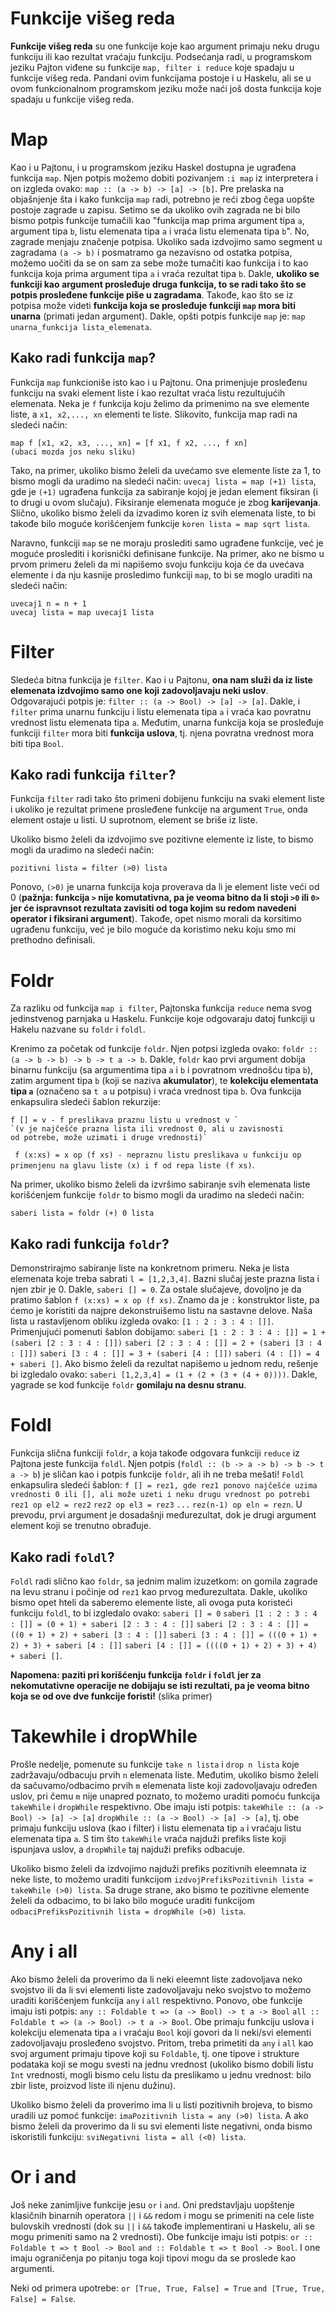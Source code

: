 # Funkcije višeg reda

<b>Funkcije višeg reda</b> su one funkcije koje kao argument primaju neku drugu funkciju ili kao rezultat vraćaju funkciju. Podsećanja radi, u programskom jeziku Pajton viđene su funkcije `map, filter i reduce` koje spadaju u funkcije višeg reda. Pandani ovim funkcijama postoje i u Haskelu, ali se u ovom funkcionalnom programskom jeziku može naći još dosta funkcija koje spadaju u funkcije višeg reda. 

# Map

Kao i u Pajtonu, i u programskom jeziku Haskel dostupna je ugrađena funkcija `map`. Njen potpis možemo dobiti pozivanjem `:i map` iz interpretera i on izgleda ovako: `map :: (a -> b) -> [a] -> [b]`. Pre prelaska na objašnjenje šta i kako funkcija `map` radi, potrebno je reći zbog čega uopšte postoje zagrade u zapisu. Setimo se da ukoliko ovih zagrada ne bi bilo bismo potpis funkcije tumačili kao "funkcija map prima argument tipa `a`, argument tipa `b`, listu elemenata tipa `a` i vraća listu elemenata tipa `b`".  No, zagrade menjaju značenje potpisa. Ukoliko sada izdvojimo samo segment u zagradama `(a -> b)` i posmatramo ga nezavisno od ostatka potpisa, možemo uočiti da se on sam za sebe može tumačiti kao funkcija i to kao funkcija koja prima argument tipa `a` i vraća rezultat tipa `b`. Dakle, <b>ukoliko se funkciji kao argument prosleđuje druga funkcija, to se radi tako što se potpis prosleđene funkcije piše u zagradama</b>. Takođe, kao što se iz potpisa može videti <b>funkcija koja se prosleđuje funkciji `map` mora biti unarna</b> (primati jedan argument). Dakle, opšti potpis funkcije `map` je: `map unarna_funkcija lista_elemenata`.  

## Kako radi funkcija `map`?

Funkcija `map` funkcioniše isto kao i u Pajtonu. Ona primenjuje prosleđenu funkciju na svaki element liste i kao rezultat vraća listu rezultujućih elemenata. Neka je `f` funkcija koju želimo da primenimo na sve elemente liste, a `x1, x2,..., xn` elementi te liste. Slikovito, funkcija map radi na sledeći način:

    map f [x1, x2, x3, ..., xn] = [f x1, f x2, ..., f xn]
    (ubaci mozda jos neku sliku) 
Tako, na primer, ukoliko bismo želeli da uvećamo sve elemente liste za 1, to bismo mogli da uradimo na sledeći način:
 `uvecaj lista = map (+1) lista`,  gde je `(+1)` ugrađena funkcija za sabiranje kojoj je jedan element fiksiran (i to drugi u ovom slučaju). Fiksiranje elemenata moguće je zbog <b>karijevanja</b>.  Slično, ukoliko bismo želeli da izvadimo koren iz svih elemenata liste, to bi takođe bilo moguće korišćenjem funkcije 
 `koren lista = map sqrt lista`. 

Naravno, funkciji `map` se ne moraju proslediti samo ugrađene funkcije, već je moguće proslediti i korisnički definisane funkcije. Na primer, ako ne bismo u prvom primeru želeli da mi napišemo svoju funkciju koja će da uvećava elemente i da nju kasnije prosledimo funkciji `map`, to bi se moglo uraditi na sledeći način:
 

    uvecaj1 n = n + 1
    uvecaj lista = map uvecaj1 lista
# Filter

Sledeća bitna funkcija je `filter`. Kao i u Pajtonu, <b>ona nam služi da iz liste elemenata izdvojimo samo one koji zadovoljavaju neki uslov</b>. Odgovarajući potpis je: `filter :: (a -> Bool) -> [a] -> [a]`. Dakle, i `filter` prima unarnu funkciju i listu elemenata tipa `a` i vraća kao povratnu vrednost listu elemenata tipa `a`. Međutim, unarna funkcija koja se prosleđuje funkciji `filter` mora biti <b>funkcija uslova</b>, tj. njena povratna vrednost mora biti tipa `Bool`. 

## Kako radi funkcija `filter`?

Funkcija `filter` radi tako što primeni dobijenu funkciju na svaki element liste i ukoliko je rezultat primene prosleđene funkcije na argument `True`, onda element ostaje u listi. U suprotnom, element se briše iz liste. 

Ukoliko bismo želeli da izdvojimo sve pozitivne elemente iz liste, to bismo mogli da uradimo na sledeći način: 

    pozitivni lista = filter (>0) lista
Ponovo, `(>0)` je unarna funkcija koja proverava da li je element liste veći od 0 (<b>pažnja: funkcija `>` nije komutativna, pa je veoma bitno da li stoji `>0` ili `0>` jer će ispravnsot rezultata zavisiti od toga kojim su redom navedeni operator i fiksirani argument</b>). Takođe, opet nismo morali da korsitimo ugrađenu funkciju, već je bilo moguće da koristimo neku koju smo mi prethodno definisali.

# Foldr

Za razliku od funkcija `map i filter`, Pajtonska funkcija `reduce` nema svog jedinstvenog parnjaka u Haskelu. Funkcije koje odgovaraju datoj funkciji u Hakelu nazvane su `foldr` i `foldl`. 

Krenimo za početak od funkcije `foldr`.  Njen potpsi izgleda ovako: 
`foldr :: (a -> b -> b) -> b -> t a -> b`. Dakle, `foldr` kao prvi argument dobija binarnu funkciju (sa argumentima tipa `a` i `b` i povratnom vrednošću tipa `b`), zatim argument tipa `b` (koji se naziva <b>akumulator</b>), te <b>kolekciju elementata tipa `a`</b> (označeno sa `t a` u potpisu) i vraća vrednost tipa `b`.  Ova funkcija enkapsulira sledeći šablon rekurzije:

    f [] = v - f preslikava praznu listu u vrednost v `
    `(v je najčešće prazna lista ili vrednost 0, ali u zavisnosti 
    od potrebe, može uzimati i druge vrednosti)`
 ` f (x:xs) = x op (f xs) - nepraznu listu preslikava u funkciju op primenjenu na glavu liste (x) i f od repa liste (f xs)`.

Na primer, ukoliko bismo želeli da izvršimo sabiranje svih elemenata liste korišćenjem funkcije `foldr` to bismo mogli da uradimo na sledeći način:

    saberi lista = foldr (+) 0 lista

## Kako radi funkcija `foldr`?

Demonstrirajmo sabiranje liste na konkretnom primeru. Neka je lista elemenata koje treba sabrati `l = [1,2,3,4]`. Bazni slučaj jeste prazna lista i njen zbir je 0. Dakle, `saberi [] = 0`. Za ostale slučajeve, dovoljno je da pratimo šablon `f (x:xs) = x op (f xs)`. Znamo da je `:` konstruktor liste, pa ćemo je koristiti da najpre dekonstruišemo listu na sastavne delove. Naša lista u rastavljenom obliku izgleda ovako: `[1 : 2 : 3 : 4 : []]`.  Primenjujući pomenuti šablon dobijamo:
`saberi [1 : 2 : 3 : 4 : []] = 1 + (saberi [2 : 3 : 4 : []])`
`saberi [2 : 3 : 4 : []] = 2 + (saberi [3 : 4 : []])`
`saberi [3 : 4 : []] = 3 + (saberi [4 : []])`
`saberi (4 : []) = 4 + saberi []`.  Ako bismo želeli da rezultat napišemo u jednom redu, rešenje bi izgledalo ovako: `saberi [1,2,3,4] = (1 + (2 + (3 + (4 + 0))))`. Dakle, yagrade se kod funkcije `foldr` <b>gomilaju na desnu stranu</b>.

# Foldl
Funkcija slična funkciji `foldr`, a koja takođe odgovara funkciji `reduce` iz Pajtona jeste funkcija `foldl`. Njen potpis (`foldl :: (b -> a -> b) -> b -> t a -> b`) je sličan kao i potpis funkcije `foldr`, ali ih ne treba mešati! `Foldl` enkapsulira sledeći šablon:
`f [] = rez1, gde rez1 ponovo najčešće uzima vrednosti 0 ili [], ali može uzeti i neku drugu vrednost po potrebi`
`rez1 op el2 = rez2`
`rez2 op el3 = rez3`
`...`
`rez(n-1) op eln = rezn`. U prevodu, prvi argument je dosadašnji međurezultat, dok je drugi argument element koji se trenutno obrađuje. 

## Kako radi `foldl`?

`Foldl` radi slično kao `foldr`, sa jednim malim izuzetkom: on gomila zagrade na levu stranu i počinje od `rez1` kao prvog međurezultata. Dakle, ukoliko bismo opet hteli da saberemo elemente liste, ali ovoga puta koristeći funkciju `foldl`, to bi izgledalo ovako:
`saberi [] = 0`
`saberi [1 : 2 : 3 : 4 : []] = (0 + 1) + saberi [2 : 3 : 4 : []]`
`saberi [2 : 3 : 4 : []] = ((0 + 1) + 2) + saberi [3 : 4 : []]`
`saberi [3 : 4 : []] = (((0 + 1) + 2) + 3) + saberi [4 : []]`
`saberi [4 : []] = ((((0 + 1) + 2) + 3) + 4) + saberi []`.

<b>Napomena: paziti pri korišćenju funkcija `foldr` i  `foldl` jer za nekomutativne operacije ne dobijaju se isti rezultati, pa je veoma bitno koja se od ove dve funkcije foristi!</b>
 (slika primer)

# Takewhile i dropWhile

Prošle nedelje, pomenute su funkcije `take n lista` i `drop n lista` koje zadržavaju/odbacuju prvih `n` elemenata liste. Međutim, ukoliko bismo želeli da sačuvamo/odbacimo prvih `m` elemenata liste koji zadovoljavaju određen uslov, pri čemu `m` nije unapred poznato, to možemo uraditi pomoću funkcija `takeWhile` i `dropWhile` respektivno. Obe imaju isti potpis:
`takeWhile :: (a -> Bool) -> [a] -> [a]`
`dropWhile :: (a -> Bool) -> [a] -> [a]`, tj. obe primaju funkciju uslova (kao i filter) i listu elemenata tip `a` i vraćaju listu elemenata tipa `a`.  S tim što `takeWhile` vraća najduži prefiks liste koji ispunjava uslov, a `dropWhile` taj najduži prefiks odbacuje.

Ukoliko bismo želeli da izdvojimo najduži prefiks pozitivnih eleemnata iz neke liste, to možemo uraditi funkcijom `izdvojPrefiksPozitivnih lista = takeWhile (>0) lista`. Sa druge strane, ako bismo te pozitivne elemente želeli da odbacimo, to bi lako bilo moguće uraditi funkcijom `odbaciPrefiksPozitivnih lista = dropWhile (>0) lista`.

# Any i all
Ako bismo želeli da proverimo da li neki eleemnt liste zadovoljava neko svojstvo ili da li svi elementi liste zadovoljavaju neko svojstvo to možemo uraditi korišćenjem funkcija `any` i `all` respektivno. Ponovo, obe funkcije imaju isti potpis:
`any :: Foldable t => (a -> Bool) -> t a -> Bool`
`all :: Foldable t => (a -> Bool) -> t a -> Bool`. Obe primaju funkciju uslova i kolekciju elemenata tipa `a` i vraćaju `Bool` koji govori da li neki/svi elementi zadovoljavaju prosleđeno svojstvo. Pritom, treba primetiti da `any` i `all` kao svoj argument primaju tipove koji su `Foldable`, tj. one tipove i strukture podataka koji se mogu svesti na jednu vrednost (ukoliko bismo dobili listu `Int` vrednosti, mogli bismo celu listu da preslikamo u jednu vrednost: bilo zbir liste, proizvod liste ili njenu dužinu). 

Ukoliko bismo želeli da proverimo ima li u listi pozitivnih brojeva, to bismo uradili uz pomoć funkcije: 
`imaPozitivnih lista = any (>0) lista`. A ako bismo želeli da proverimo da li su svi elementi liste negativni, onda bismo iskoristili funkciju:
`sviNegativni lista = all (<0) lista`.

# Or i and
Još neke zanimljive funkcije jesu `or` i `and`. Oni predstavljaju uopštenje klasičnih binarnih operatora `||` i `&&` redom i mogu se primeniti na cele liste bulovskih vrednosti (dok su `||` i `&&` takođe implementirani u Haskelu, ali se mogu primeniti samo na 2 vrednosti). Obe funkcije imaju isti potpis:
`or :: Foldable t => t Bool -> Bool`
`and :: Foldable t => t Bool -> Bool`. I one imaju ograničenja po pitanju toga koji tipovi mogu da se proslede kao argumenti. 

Neki od primera upotrebe: 
`or [True, True, False] = True`
`and [True, True, False] = False`.

